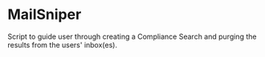# MailSniper
Script to guide user through creating a Compliance Search and purging the results from the users' inbox(es).
